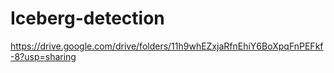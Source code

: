 # Iceberg-detection
https://drive.google.com/drive/folders/11h9whEZxjaRfnEhiY6BoXpqFnPEFkf-8?usp=sharing
